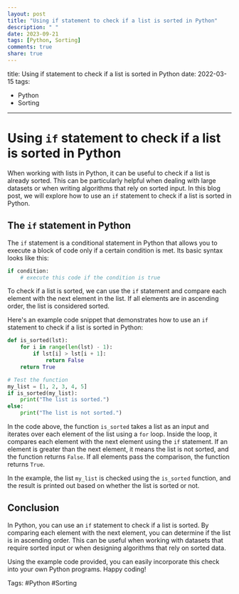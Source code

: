 ```yaml
---
layout: post
title: "Using if statement to check if a list is sorted in Python"
description: " "
date: 2023-09-21
tags: [Python, Sorting]
comments: true
share: true
---
```

title: Using if statement to check if a list is sorted in Python
date: 2022-03-15
tags:
  - Python
  - Sorting
---

# Using `if` statement to check if a list is sorted in Python

When working with lists in Python, it can be useful to check if a list is already sorted. This can be particularly helpful when dealing with large datasets or when writing algorithms that rely on sorted input. In this blog post, we will explore how to use an `if` statement to check if a list is sorted in Python.

## The `if` statement in Python

The `if` statement is a conditional statement in Python that allows you to execute a block of code only if a certain condition is met. Its basic syntax looks like this:

```python
if condition:
    # execute this code if the condition is true
```

To check if a list is sorted, we can use the `if` statement and compare each element with the next element in the list. If all elements are in ascending order, the list is considered sorted.

Here's an example code snippet that demonstrates how to use an `if` statement to check if a list is sorted in Python:

```python
def is_sorted(lst):
    for i in range(len(lst) - 1):
        if lst[i] > lst[i + 1]:
            return False
    return True

# Test the function
my_list = [1, 2, 3, 4, 5]
if is_sorted(my_list):
    print("The list is sorted.")
else:
    print("The list is not sorted.")
```

In the code above, the function `is_sorted` takes a list as an input and iterates over each element of the list using a `for` loop. Inside the loop, it compares each element with the next element using the `if` statement. If an element is greater than the next element, it means the list is not sorted, and the function returns `False`. If all elements pass the comparison, the function returns `True`.

In the example, the list `my_list` is checked using the `is_sorted` function, and the result is printed out based on whether the list is sorted or not.

## Conclusion

In Python, you can use an `if` statement to check if a list is sorted. By comparing each element with the next element, you can determine if the list is in ascending order. This can be useful when working with datasets that require sorted input or when designing algorithms that rely on sorted data.

Using the example code provided, you can easily incorporate this check into your own Python programs. Happy coding!

Tags: #Python #Sorting